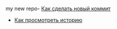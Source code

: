 my new repo- [Как сделать новый коммит](./commmit_help.md)
- [Как просмотреть историю](./log_help.md)
